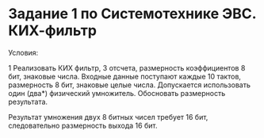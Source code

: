 # Задание 1 по Системотехнике ЭВС. КИХ-фильтр
Условия:

1 Реализовать КИХ фильтр, 3 отсчета, размерность коэффициентов 8 бит, знаковые числа.
Входные данные поступают каждые 10 тактов, размерность 8 бит, знаковые целые числа.
Допускается использовать один (два*) физический умножитель. Обосновать размерность
результата.

Результат умножения двух 8 битных чисел требует 16 бит, следовательно размерность выхода 16 бит.
